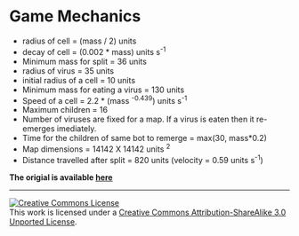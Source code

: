 # Game Mechanics

+ radius of cell = (mass / 2) units
+ decay of cell = (0.002 * mass) units s<sup>-1</sup>
+ Minimum mass for split = 36 units
+ radius of virus = 35 units
+ initial radius of a cell = 10 units
+ Minimum mass for eating a virus = 130 units
+ Speed of a cell = 2.2 * (mass <sup>-0.439</sup>) units s<sup>-1</sup>
+ Maximum children = 16
+ Number of viruses are fixed for a map. If a virus is eaten then it re-emerges imediately.
+ Time for the children of same bot to remerge = max(30, mass*0.2)
+ Map dimensions = 14142 X 14142 units <sup>2<sup>
+ Distance travelled after split = 820 units (velocity = 0.59 units s<sup>-1</sup>)

**The origial is available [here](http://agar.gcommer.com/index.php?title=Main_Page)**

---

<a rel="license" href="http://creativecommons.org/licenses/by-sa/3.0/"><img alt="Creative Commons License" style="border-width:0" src="https://i.creativecommons.org/l/by-sa/3.0/80x15.png" /></a><br />This work is licensed under a <a rel="license" href="http://creativecommons.org/licenses/by-sa/3.0/">Creative Commons Attribution-ShareAlike 3.0 Unported License</a>.